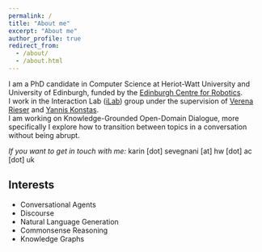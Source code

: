 ```yaml
---
permalink: /
title: "About me"
excerpt: "About me"
author_profile: true
redirect_from: 
  - /about/
  - /about.html
---
```

I am a PhD candidate in Computer Science at Heriot-Watt University and University of Edinburgh, funded by the [Edinburgh Centre for Robotics](https://www.edinburgh-robotics.org/).     
I work in the Interaction Lab ([iLab](https://sites.google.com/site/hwinteractionlab/)) group under the supervision of [Verena Rieser](https://sites.google.com/site/verenateresarieser/) and [Yannis Konstas](http://www.ikonstas.net/).     
I am working on Knowledge-Grounded Open-Domain Dialogue, more specifically I explore how to transition between topics in a conversation without being abrupt.

*If you want to get in touch with me:* karin \[dot\] sevegnani \[at\] hw \[dot\] ac \[dot\] uk

## Interests

  * Conversational Agents 
  * Discourse
  * Natural Language Generation
  * Commonsense Reasoning
  * Knowledge Graphs
  
